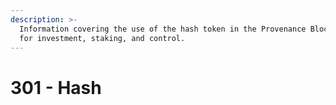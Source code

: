 ```yaml
---
description: >-
  Information covering the use of the hash token in the Provenance Blockchain
  for investment, staking, and control.
---
```


# 301 - Hash

